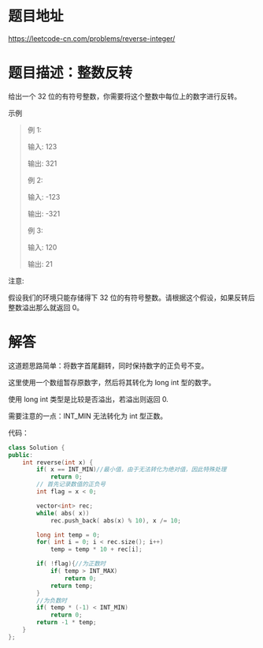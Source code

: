 # 题目地址

<https://leetcode-cn.com/problems/reverse-integer/>

# 题目描述：整数反转

给出一个 32 位的有符号整数，你需要将这个整数中每位上的数字进行反转。

示例
>例 1:
>
>输入: 123
>
>输出: 321
>
> 例 2:
>
>输入: -123
>
>输出: -321
>
>例 3:
>
>输入: 120
>
>输出: 21

注意:

假设我们的环境只能存储得下 32 位的有符号整数。请根据这个假设，如果反转后整数溢出那么就返回 0。

# 解答

这道题思路简单：将数字首尾翻转，同时保持数字的正负号不变。

这里使用一个数组暂存原数字，然后将其转化为 long int 型的数字。

使用 long int 类型是比较是否溢出，若溢出则返回 0.

需要注意的一点：INT_MIN 无法转化为 int 型正数。

代码：

```cpp
class Solution {
public:
    int reverse(int x) {
        if( x == INT_MIN)//最小值，由于无法转化为绝对值，因此特殊处理
            return 0;
        // 首先记录数值的正负号
        int flag = x < 0;

        vector<int> rec;
        while( abs( x))
            rec.push_back( abs(x) % 10), x /= 10;

        long int temp = 0;
        for( int i = 0; i < rec.size(); i++)
            temp = temp * 10 + rec[i];

        if( !flag){//为正数时
            if( temp > INT_MAX)
                return 0;
            return temp;
        }
        //为负数时
        if( temp * (-1) < INT_MIN)
            return 0;
        return -1 * temp;
    }
};
```
